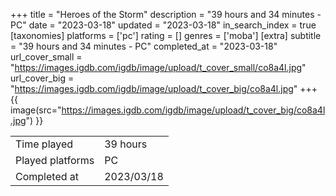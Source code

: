 +++
title = "Heroes of the Storm"
description = "39 hours and 34 minutes - PC"
date = "2023-03-18"
updated = "2023-03-18"
in_search_index = true
[taxonomies]
platforms = ['pc']
rating = []
genres = ['moba']
[extra]
subtitle = "39 hours and 34 minutes - PC"
completed_at = "2023-03-18"
url_cover_small = "https://images.igdb.com/igdb/image/upload/t_cover_small/co8a4l.jpg"
url_cover_big = "https://images.igdb.com/igdb/image/upload/t_cover_big/co8a4l.jpg"
+++
{{ image(src="https://images.igdb.com/igdb/image/upload/t_cover_big/co8a4l.jpg") }}

|              |            |
| ------------ | ---------- |
| Time played  | 39 hours |
| Played platforms    | PC |
| Completed at | 2023/03/18 |


